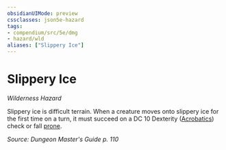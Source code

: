 ```yaml
---
obsidianUIMode: preview
cssclasses: json5e-hazard
tags:
- compendium/src/5e/dmg
- hazard/wld
aliases: ["Slippery Ice"]
---
```

# Slippery Ice
*Wilderness Hazard*  

Slippery ice is difficult terrain. When a creature moves onto slippery ice for the first time on a turn, it must succeed on a DC 10 Dexterity ([Acrobatics](/3-Mechanics/CLI/rules/skills.md#Acrobatics)) check or fall [prone](/3-Mechanics/CLI/rules/conditions.md#prone).

*Source: Dungeon Master's Guide p. 110*